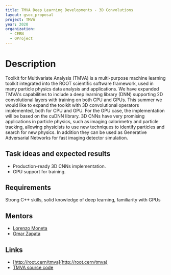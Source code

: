 ```yaml
---
title: TMVA Deep Learning Developments - 3D Convolutions
layout: gsoc_proposal
project: TMVA
year: 2020
organization:
  - CERN
  - OProject
---
```


# Description

Toolkit for Multivariate Analysis (TMVA) is a multi-purpose machine learning toolkit integrated into the ROOT scientific software framework, used in many particle physics data analysis and applications. We have expanded TMVA's capabilities to include a deep learning library (DNN) supporting 2D convolutional layers with training on both CPU and GPUs. This summer we would like to expand the toolkit with 3D convolutional operators implemented, both for CPU and GPU. For the GPU case, the implementation will be based on the cuDNN library.
3D CNNs have very promising applications in particle physics, such as imaging calorimetry and particle tracking, allowing physicists to use new techniques to identify particles and search for new physics. In addition they can be used as Generative Adversarial Networks for fast imaging detector simulation.


## Task ideas and expected results
  * Production-ready 3D CNNs implementation.
  * GPU support for training.


## Requirements 
Strong C++ skills, solid knowledge of deep learning, familiarity with GPUs

## Mentors
  * [Lorenzo Moneta](mailto:Lorenzo.Moneta@cern.ch)
  * [Omar Zapata](mailto:Omar.Zapata@cern.ch)

## Links
  * [http://root.cern/tmva](http://root.cern/tmva)
  * [TMVA source code](https://github.com/root-project/root/tree/master/tmva)

